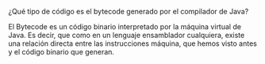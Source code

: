 ¿Qué tipo de código es el bytecode generado por el compilador de Java?

El Bytecode es un código binario interpretado por la máquina virtual de Java. Es decir, que como en un lenguaje ensamblador cualquiera, existe una relación directa entre las instrucciones máquina, que hemos visto antes y el código binario que generan.
